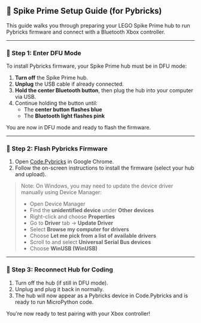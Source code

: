 ## 🔧 Spike Prime Setup Guide (for Pybricks)

This guide walks you through preparing your LEGO Spike Prime hub to run Pybricks firmware and connect with a Bluetooth Xbox controller.

---

### 🚨 Step 1: Enter DFU Mode
To install Pybricks firmware, your Spike Prime hub must be in DFU mode:

1. **Turn off** the Spike Prime hub.
2. **Unplug** the USB cable if already connected.
3. **Hold the center Bluetooth button**, then plug the hub into your computer via USB.
4. Continue holding the button until:
   - The **center button flashes blue**
   - The **Bluetooth light flashes pink**

You are now in DFU mode and ready to flash the firmware.

---

### 🧰 Step 2: Flash Pybricks Firmware
1. Open [Code.Pybricks](https://code.pybricks.com) in Google Chrome.
2. Follow the on-screen instructions to install the firmware (select your hub and upload).

> Note: On Windows, you may need to update the device driver manually using Device Manager:
> - Open Device Manager  
> - Find the **unidentified device** under **Other devices**  
> - Right-click and choose **Properties**  
> - Go to **Driver** tab → **Update Driver**  
> - Select **Browse my computer for drivers**  
> - Choose **Let me pick from a list of available drivers**  
> - Scroll to and select **Universal Serial Bus devices**  
> - Choose **WinUSB (WinUSB)**

---

### 🔄 Step 3: Reconnect Hub for Coding
1. Turn off the hub (if still in DFU mode).
2. Unplug and plug it back in normally.
3. The hub will now appear as a Pybricks device in Code.Pybricks and is ready to run MicroPython code.

You're now ready to test pairing with your Xbox controller!
